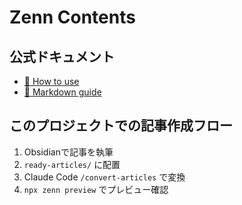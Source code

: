 # Zenn Contents

## 公式ドキュメント
* [📘 How to use](https://zenn.dev/zenn/articles/zenn-cli-guide)
* [📘 Markdown guide](https://zenn.dev/zenn/articles/markdown-guide)

## このプロジェクトでの記事作成フロー
1. Obsidianで記事を執筆
2. `ready-articles/` に配置
3. Claude Code `/convert-articles` で変換
4. `npx zenn preview` でプレビュー確認

